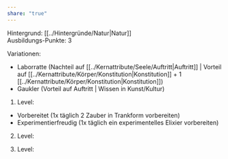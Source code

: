 ```yaml
---
share: "true"
---
```

Hintergrund: [[../Hintergründe/Natur|Natur]]  
Ausbildungs-Punkte: 3  
  
Variationen:  
- Laborratte (Nachteil auf [[../Kernattribute/Seele/Auftritt|Auftritt]] | Vorteil auf [[../Kernattribute/Körper/Konstitution|Konstitution]] + 1 [[../Kernattribute/Körper/Konstitution|Konstitution]])  
- Gaukler (Vorteil auf Auftritt | Wissen in Kunst/Kultur)  
  
1. Level:  
- Vorbereitet (1x täglich 2 Zauber in Trankform vorbereiten)  
- Experimentierfreudig (1x täglich ein experimentelles Elixier vorbereiten)   
  
2. Level:  
  
  
3. Level:  
